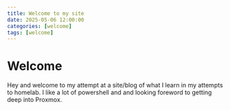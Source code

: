 ```yaml
---
title: Welcome to my site
date: 2025-05-06 12:00:00 
categories: [welcome]
tags: [welcome]
---
```



# Welcome

Hey and welcome to my attempt at a site/blog of what I learn in my attempts to homelab. I like a lot of powershell and and looking foreword to getting deep into Proxmox. 

<script src="https://giscus.app/client.js"
        data-repo="hamsammich00/hamsammich00.github.io"
        data-repo-id="R_kgDOOllQ8w"
        data-category="General"
        data-category-id="DIC_kwDOOllQ884CrWhh"
        data-mapping="pathname"
        data-strict="0"
        data-reactions-enabled="1"
        data-emit-metadata="0"
        data-input-position="bottom"
        data-theme="preferred_color_scheme"
        data-lang="en"
        crossorigin="anonymous"
        async>
</script>
